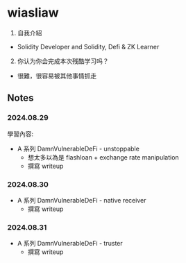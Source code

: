 # wiasliaw

1. 自我介紹

- Solidity Developer and Solidity, Defi & ZK Learner

2. 你认为你会完成本次残酷学习吗？

- 很難，很容易被其他事情抓走

## Notes

<!-- Content_START -->

### 2024.08.29

學習內容:

- A 系列 DamnVulnerableDeFi - unstoppable
  - 想太多以為是 flashloan + exchange rate manipulation
  - 撰寫 writeup

### 2024.08.30

- A 系列 DamnVulnerableDeFi - native receiver
  - 撰寫 writeup

### 2024.08.31

- A 系列 DamnVulnerableDeFi - truster
  - 撰寫 writeup

<!-- Content_END -->
